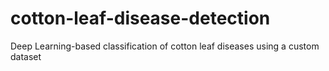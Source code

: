 # cotton-leaf-disease-detection
Deep Learning-based classification of cotton leaf diseases using a custom dataset
